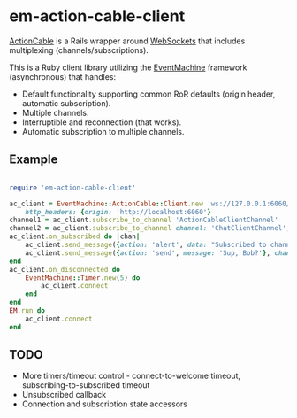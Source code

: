 # em-action-cable-client
[ActionCable](http://guides.rubyonrails.org/action_cable_overview.html) is a Rails wrapper around
[WebSockets](https://en.wikipedia.org/wiki/WebSocket) that includes multiplexing (channels/subscriptions).

This is a Ruby client library utilizing the [EventMachine](https://github.com/eventmachine/eventmachine) framework
(asynchronous) that handles:
* Default functionality supporting common RoR defaults (origin header, automatic subscription).
* Multiple channels.
* Interruptible and reconnection (that works).
* Automatic subscription to multiple channels.

## Example

```ruby

require 'em-action-cable-client'

ac_client = EventMachine::ActionCable::Client.new 'ws://127.0.0.1:6060/ac-server',
	http_headers: {origin: 'http://localhost:6060'}
channel1 = ac_client.subscribe_to_channel 'ActionCableClientChannel'
channel2 = ac_client.subscribe_to_channel channel: 'ChatClientChannel', name: 'Bob'
ac_client.on_subscribed do |chan|
	ac_client.send_message({action: 'alert', data: "Subscribed to channel #{chan}"})
	ac_client.send_message({action: 'send', message: 'Sup, Bob?'}, channel: channel2) if chan == channel2
end
ac_client.on_disconnected do
	EventMachine::Timer.new(5) do
		ac_client.connect
	end
end
EM.run do
	ac_client.connect
end

```

## TODO

* More timers/timeout control - connect-to-welcome timeout, subscribing-to-subscribed timeout
* Unsubscribed callback
* Connection and subscription state accessors
